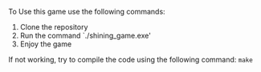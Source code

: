 To Use this game use the following commands:
1. Clone the repository
2. Run the command `./shining_game.exe'
3. Enjoy the game

If not working, try to compile the code using the following command:
`make`